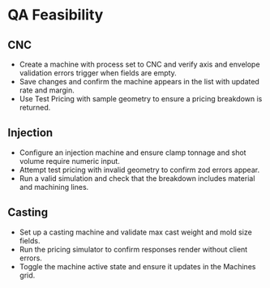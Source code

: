 # QA Feasibility

## CNC
- Create a machine with process set to CNC and verify axis and envelope validation errors trigger when fields are empty.
- Save changes and confirm the machine appears in the list with updated rate and margin.
- Use Test Pricing with sample geometry to ensure a pricing breakdown is returned.

## Injection
- Configure an injection machine and ensure clamp tonnage and shot volume require numeric input.
- Attempt test pricing with invalid geometry to confirm zod errors appear.
- Run a valid simulation and check that the breakdown includes material and machining lines.

## Casting
- Set up a casting machine and validate max cast weight and mold size fields.
- Run the pricing simulator to confirm responses render without client errors.
- Toggle the machine active state and ensure it updates in the Machines grid.
